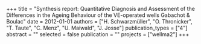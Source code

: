 +++
title = "Synthesis report: Quantitative Diagnosis and Assessment of the Differences in the Ageing Behaviour of the VE-operated wells Gabachot & Boulac"
date = 2012-01-01
authors = ["H. Schwarzmüller", "O. Thronicker", "T. Taute", "C. Menz", "U. Maiwald", "J. Josse"]
publication_types = ["4"]
abstract = ""
selected = false
publication = ""
projects = ["wellma2"]
+++

